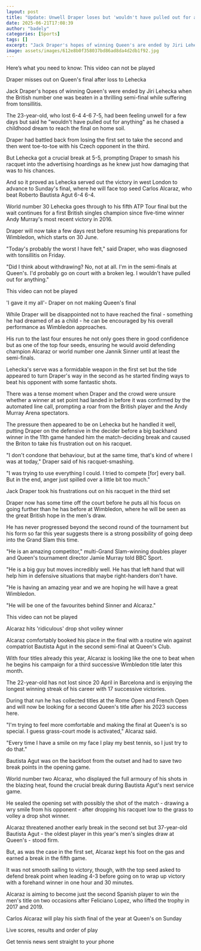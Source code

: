 ```yaml
---
layout: post
title: "Update: Unwell Draper loses but 'wouldn't have pulled out for anything'"
date: 2025-06-21T17:08:39
author: "badely"
categories: [Sports]
tags: []
excerpt: "Jack Draper's hopes of winning Queen's are ended by Jiri Lehecka as the British number one is beaten in a thrilling semi-final."
image: assets/images/612e8b0f358037bd86ad8da4d2db1f92.jpg
---
```


Here’s what you need to know: This video can not be played

Draper misses out on Queen's final after loss to Lehecka

Jack Draper's hopes of winning Queen's were ended by Jiri Lehecka when the British number one was beaten in a thrilling semi-final while suffering from tonsillitis.

The 23-year-old, who lost 6-4 4-6 7-5, had been feeling unwell for a few days but said he "wouldn't have pulled out for anything" as he chased a childhood dream to reach the final on home soil.

Draper had battled back from losing the first set to take the second and then went toe-to-toe with his Czech opponent in the third.

But Lehecka got a crucial break at 5-5, prompting Draper to smash his racquet into the advertising hoardings as he knew just how damaging that was to his chances.

And so it proved as Lehecka served out the victory in west London to advance to Sunday's final, where he will face top seed Carlos Alcaraz, who beat Roberto Bautista Agut 6-4 6-4.

World number 30 Lehecka goes through to his fifth ATP Tour final but the wait continues for a first British singles champion since five-time winner Andy Murray's most recent victory in 2016.

Draper will now take a few days rest before resuming his preparations for Wimbledon, which starts on 30 June. 

"Today's probably the worst I have felt," said Draper, who was diagnosed with tonsillitis on Friday. 

"Did I think about withdrawing? No, not at all. I'm in the semi-finals at Queen's. I'd probably go on court with a broken leg. I wouldn't have pulled out for anything."

This video can not be played

'I gave it my all'- Draper on not making Queen's final

While Draper will be disappointed not to have reached the final - something he had dreamed of as a child - he can be encouraged by his overall performance as Wimbledon approaches.

His run to the last four ensures he not only goes there in good confidence but as one of the top four seeds, ensuring he would avoid defending champion Alcaraz or world number one Jannik Sinner until at least the semi-finals.

Lehecka's serve was a formidable weapon in the first set but the tide appeared to turn Draper's way in the second as he started finding ways to beat his opponent with some fantastic shots. 

There was a tense moment when Draper and the crowd were unsure whether a winner at set point had landed in before it was confirmed by the automated line call, prompting a roar from the British player and the Andy Murray Arena spectators.

The pressure then appeared to be on Lehecka but he handled it well, putting Draper on the defensive in the decider before a big backhand winner in the 11th game handed him the match-deciding break and caused the Briton to take his frustration out on his racquet.

"I don't condone that behaviour, but at the same time, that's kind of where I was at today," Draper said of his racquet-smashing.

"I was trying to use everything I could. I tried to compete [for] every ball. But in the end, anger just spilled over a little bit too much."

Jack Draper took his frustrations out on his racquet in the third set

Draper now has some time off the court before he puts all his focus on going further than he has before at Wimbledon, where he will be seen as the great British hope in the men's draw.

He has never progressed beyond the second round of the tournament but his form so far this year suggests there is a strong possibility of going deep into the Grand Slam this time.

"He is an amazing competitor," multi-Grand Slam-winning doubles player and Queen's tournament director Jamie Murray told BBC Sport.

"He is a big guy but moves incredibly well. He has that left hand that will help him in defensive situations that maybe right-handers don't have.

"He is having an amazing year and we are hoping he will have a great Wimbledon.

"He will be one of the favourites behind Sinner and Alcaraz."

This video can not be played

Alcaraz hits 'ridiculous' drop shot volley winner

Alcaraz comfortably booked his place in the final with a routine win against compatriot Bautista Agut in the second semi-final at Queen's Club.

With four titles already this year, Alcaraz is looking like the one to beat when he begins his campaign for a third successive Wimbledon title later this month.

The 22-year-old has not lost since 20 April in Barcelona and is enjoying the longest winning streak of his career with 17 successive victories.

During that run he has collected titles at the Rome Open and French Open and will now be looking for a second Queen's title after his 2023 success here.

"I'm trying to feel more comfortable and making the final at Queen's is so special. I guess grass-court mode is activated," Alcaraz said.

"Every time I have a smile on my face I play my best tennis, so I just try to do that."

Bautista Agut was on the backfoot from the outset and had to save two break points in the opening game.

World number two Alcaraz, who displayed the full armoury of his shots in the blazing heat, found the crucial break during Bautista Agut's next service game.

He sealed the opening set with possibly the shot of the match - drawing a wry smile from his opponent - after dropping his racquet low to the grass to volley a drop shot winner.

Alcaraz threatened another early break in the second set but 37-year-old Bautista Agut - the oldest player in this year's men's singles draw at Queen's - stood firm.

But, as was the case in the first set, Alcaraz kept his foot on the gas and earned a break in the fifth game.

It was not smooth sailing to victory, though, with the top seed asked to defend break point when leading 4-3 before going on to wrap up victory with a forehand winner in one hour and 30 minutes.

Alcaraz is aiming to become just the second Spanish player to win the men's title on two occasions after Feliciano Lopez, who lifted the trophy in 2017 and 2019.

Carlos Alcaraz will play his sixth final of the year at Queen's on Sunday

Live scores, results and order of play

Get tennis news sent straight to your phone


